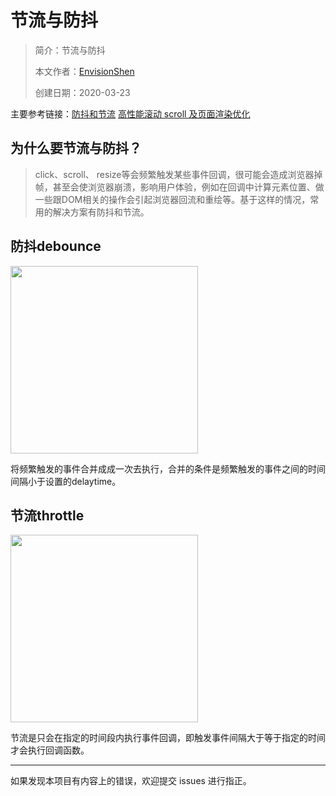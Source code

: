 # 节流与防抖

> 简介：节流与防抖
>
> 本文作者：[EnvisionShen](https://github.com/MrEnvision)
>
> 创建日期：2020-03-23



主要参考链接：[防抖和节流](https://www.cnblogs.com/zhuanzhuanfe/p/10633019.html)   [高性能滚动 scroll 及页面渲染优化](https://www.cnblogs.com/coco1s/p/5499469.html)



## 为什么要节流与防抖？

> click、scroll、 resize等会频繁触发某些事件回调，很可能会造成浏览器掉帧，甚至会使浏览器崩溃，影响用户体验，例如在回调中计算元素位置、做一些跟DOM相关的操作会引起浏览器回流和重绘等。基于这样的情况，常用的解决方案有防抖和节流。



## 防抖debounce

<img src='https://img2018.cnblogs.com/blog/1203274/201903/1203274-20190331203905184-1582905494.png' height=300>

将频繁触发的事件合并成成一次去执行，合并的条件是频繁触发的事件之间的时间间隔小于设置的delaytime。



## 节流throttle

<img src='https://img2018.cnblogs.com/blog/1203274/201903/1203274-20190331203920571-2084817011.png' height=300>

节流是只会在指定的时间段内执行事件回调，即触发事件间隔大于等于指定的时间才会执行回调函数。



------

如果发现本项目有内容上的错误，欢迎提交 issues 进行指正。